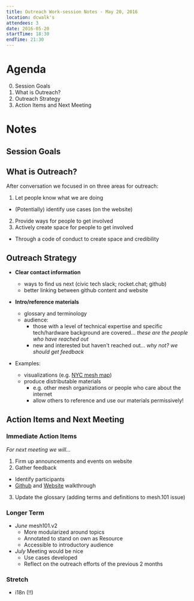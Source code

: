 ```yaml
---
title: Outreach Work-session Notes - May 20, 2016
location: dcwalk's
attendees: 3
date: 2016-05-20
startTime: 18:30
endTime: 21:30
---
```


# Agenda

0. Session Goals
1. What is Outreach?
2. Outreach Strategy
3. Action Items and Next Meeting

# Notes

## Session Goals



## What is Outreach?

After conversation we focused in on three areas for outreach:

1. Let people know what we are doing
  - (Potentially) identify use cases (on the website)
2. Provide ways for people to get involved
3. Actively create space for people to get involved
  - Through a code of conduct to create space and credibility

## Outreach Strategy

- **Clear contact information**
  - ways to find us next (civic tech slack; rocket.chat; github)
  - better linking between github content and website
- **Intro/reference materials**
  - glossary and terminology
  - audience:
    - those with a level of technical expertise and specific tech/hardware background are covered... _these are the people who have reached out_
    - new and interested but haven't reached out... _why not? we should get feedback_

- Examples:
  - visualizations (e.g. [NYC mesh map](https://nycmesh.net/map/))
  - produce distributable materials
    - e.g. other mesh organizations or people who care about the internet
    - allow others to reference and use our materials permissively!

## Action Items and Next Meeting

### Immediate Action Items

_For next meeting we will..._

1. Firm up announcements and events on website
2. Gather feedback
  - Identify participants
  - [Github](https://github.com/tomeshnet) and [Website](https://tomesh.net/) walkthrough
3. Update the glossary (adding terms and definitions to mesh.101 issue)

### Longer Term

- _June_ mesh101.v2
  - More modularized around topics
  - Annotated to stand on own as Resource
  - Accessible to introductory audience
- _July_ Meeting would be nice
  - Use cases developed
  - Reflect on the outreach efforts of the previous 2 months

### Stretch

- i18n (!!)
